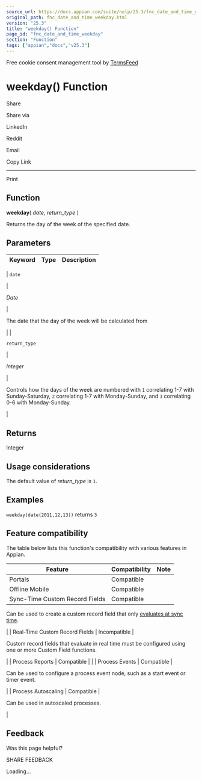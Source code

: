 ```yaml
---
source_url: https://docs.appian.com/suite/help/25.3/fnc_date_and_time_weekday.html
original_path: fnc_date_and_time_weekday.html
version: "25.3"
title: "weekday() Function"
page_id: "fnc_date_and_time_weekday"
section: "Function"
tags: ["appian","docs","v25.3"]
---
```



Free cookie consent management tool by [TermsFeed](https://www.termsfeed.com/)

# weekday() Function

Share

Share via

LinkedIn

Reddit

Email

Copy Link

* * *

Print

## Function

**weekday**( _date, return\_type_ )

Returns the day of the week of the specified date.

## Parameters

| Keyword | Type | Description |
| --- | --- | --- |
|
`date`

 |

_Date_

 |

The date that the day of the week will be calculated from

 |
|

`return_type`

 |

_Integer_

 |

Controls how the days of the week are numbered with `1` correlating 1-7 with Sunday-Saturday, `2` correlating 1-7 with Monday-Sunday, and `3` correlating 0-6 with Monday-Sunday.

 |

## Returns

Integer

## Usage considerations

The default value of _return\_type_ is `1`.

## Examples

`weekday(date(2011,12,13))` returns `3`

## Feature compatibility

The table below lists this function's compatibility with various features in Appian.

| Feature | Compatibility | Note |
| --- | --- | --- |
| Portals | Compatible |  |
| Offline Mobile | Compatible |  |
| Sync-Time Custom Record Fields | Compatible |
Can be used to create a custom record field that only [evaluates at sync time](custom-record-fields.html#prodlink-sync-time-evaluations).

 |
| Real-Time Custom Record Fields | Incompatible |

Custom record fields that evaluate in real time must be configured using one or more Custom Field functions.

 |
| Process Reports | Compatible |  |
| Process Events | Compatible |

Can be used to configure a process event node, such as a start event or timer event.

 |
| Process Autoscaling | Compatible |

Can be used in autoscaled processes.

 |

## Feedback

Was this page helpful?

SHARE FEEDBACK

Loading...